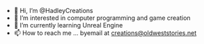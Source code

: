 - 👋 Hi, I’m @HadleyCreations
- 👀 I’m interested in computer programming and game creation
- 🌱 I’m currently learning Unreal Engine
- 📫 How to reach me ... byemail at creations@oldweststories.net
